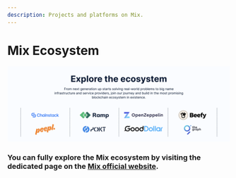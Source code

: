```yaml
---
description: Projects and platforms on Mix.
---
```


# Mix Ecosystem

![](<../.gitbook/assets/image (1) (1).png>)

### You can fully explore the Mix ecosystem by visiting the dedicated page on the [Mix official website](https://fuse.io/ecosystem).
